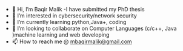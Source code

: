 - 👋 Hi, I’m Baqir Malik
-I have submitted my PhD thesis 
- 👀 I’m interested in cybersecurity/network security
- 🌱 I’m currently learning python,Java+, coding 
- 💞️ I’m looking to collaborate on Computer Languages (c/c++, Java )machine learning and web developing
- 📫 How to reach me @ mbaqirmalik@gmail.com

<!---
MalikBaqir/MalikBaqir is a ✨ special ✨ repository because its `README.md` (this file) appears on your GitHub profile.
You can click the Preview link to take a look at your changes.
--->
